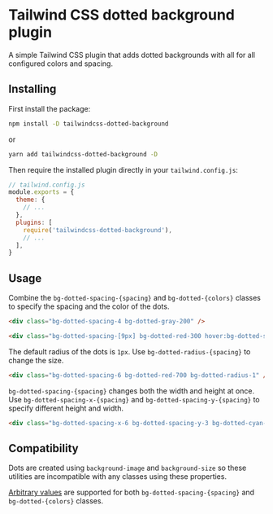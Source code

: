 # Tailwind CSS dotted background plugin

A simple Tailwind CSS plugin that adds dotted backgrounds with all for all configured colors and spacing.

## Installing

First install the package:

```sh
npm install -D tailwindcss-dotted-background
```

or

```sh
yarn add tailwindcss-dotted-background -D
```

Then require the installed plugin directly in your `tailwind.config.js`:

```js
// tailwind.config.js
module.exports = {
  theme: {
    // ...
  },
  plugins: [
    require('tailwindcss-dotted-background'),
    // ...
  ],
}
```

## Usage

Combine the `bg-dotted-spacing-{spacing}` and `bg-dotted-{colors}` classes to specify the spacing and the color of the dots.

```html
<div class="bg-dotted-spacing-4 bg-dotted-gray-200" />

<div class="bg-dotted-spacing-[9px] bg-dotted-red-300 hover:bg-dotted-spacing-2" />
```

The default radius of the dots is `1px`. Use `bg-dotted-radius-{spacing}` to change the size.

```html
<div class="bg-dotted-spacing-6 bg-dotted-red-700 bg-dotted-radius-1" />
```

`bg-dotted-spacing-{spacing}` changes both the width and height at once. Use `bg-dotted-spacing-x-{spacing}` and `bg-dotted-spacing-y-{spacing}` to specify different height and width.

```html
<div class="bg-dotted-spacing-x-6 bg-dotted-spacing-y-3 bg-dotted-cyan-900" />
```

## Compatibility

Dots are created using `background-image` and `background-size` so these utilities are incompatible with any classes using these properties.

[Arbitrary values](https://tailwindcss.com/docs/adding-custom-styles#using-arbitrary-values) are supported for both `bg-dotted-spacing-{spacing}` and `bg-dotted-{colors}` classes.
